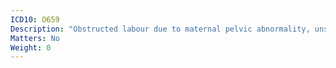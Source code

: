 ```yaml
---
ICD10: O659
Description: "Obstructed labour due to maternal pelvic abnormality, unspecified"
Matters: No
Weight: 0
---
```


